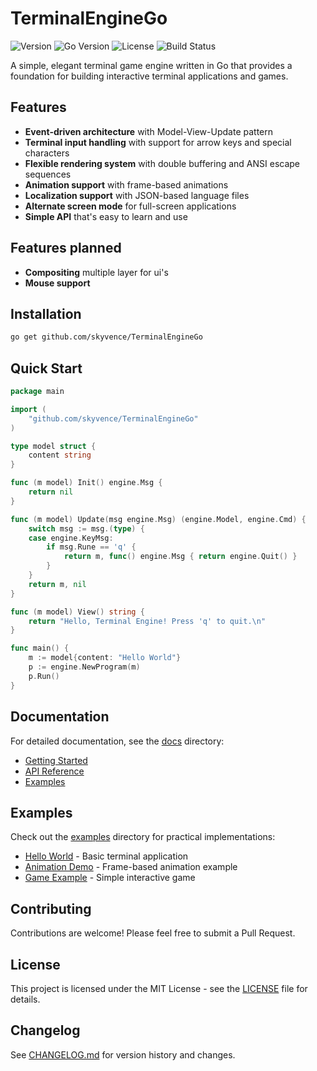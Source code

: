 # TerminalEngineGo

![Version](https://img.shields.io/github/v/tag/SkyVence/TerminalEngineGo?label=version&sort=semver)
![Go Version](https://img.shields.io/github/go-mod/go-version/SkyVence/TerminalEngineGo)
![License](https://img.shields.io/github/license/SkyVence/TerminalEngineGo)
![Build Status](https://img.shields.io/github/actions/workflow-status/SkyVence/TerminalEngineGo/release.yml)

A simple, elegant terminal game engine written in Go that provides a foundation for building interactive terminal applications and games.

## Features

- **Event-driven architecture** with Model-View-Update pattern
- **Terminal input handling** with support for arrow keys and special characters
- **Flexible rendering system** with double buffering and ANSI escape sequences
- **Animation support** with frame-based animations
- **Localization support** with JSON-based language files
- **Alternate screen mode** for full-screen applications
- **Simple API** that's easy to learn and use

## Features planned

- **Compositing** multiple layer for ui's
- **Mouse support**

## Installation

```bash
go get github.com/skyvence/TerminalEngineGo
```

## Quick Start

```go
package main

import (
    "github.com/skyvence/TerminalEngineGo"
)

type model struct {
    content string
}

func (m model) Init() engine.Msg {
    return nil
}

func (m model) Update(msg engine.Msg) (engine.Model, engine.Cmd) {
    switch msg := msg.(type) {
    case engine.KeyMsg:
        if msg.Rune == 'q' {
            return m, func() engine.Msg { return engine.Quit() }
        }
    }
    return m, nil
}

func (m model) View() string {
    return "Hello, Terminal Engine! Press 'q' to quit.\n"
}

func main() {
    m := model{content: "Hello World"}
    p := engine.NewProgram(m)
    p.Run()
}
```

## Documentation

For detailed documentation, see the [docs](./docs/) directory:

- [Getting Started](./docs/getting-started.md)
- [API Reference](./docs/api-reference.md)
- [Examples](./docs/examples.md)

## Examples

Check out the [examples](./examples/) directory for practical implementations:

- [Hello World](./examples/hello-world/) - Basic terminal application
- [Animation Demo](./examples/animation/) - Frame-based animation example
- [Game Example](./examples/game/) - Simple interactive game

## Contributing

Contributions are welcome! Please feel free to submit a Pull Request.

## License

This project is licensed under the MIT License - see the [LICENSE](LICENSE) file for details.

## Changelog

See [CHANGELOG.md](CHANGELOG.md) for version history and changes.
